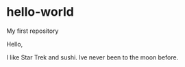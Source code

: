 # hello-world
My first repository

Hello,

I like Star Trek and sushi. Ive never been to the moon before.
